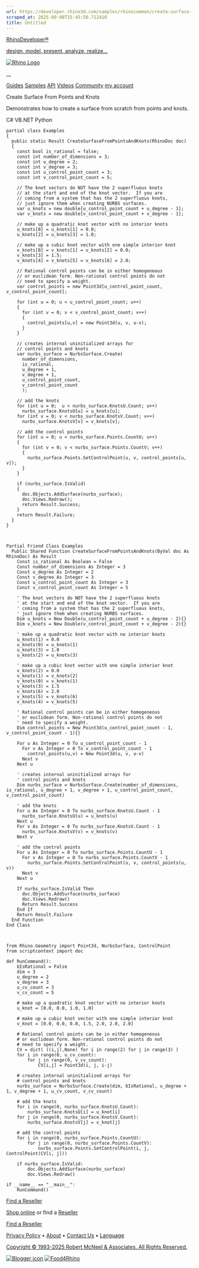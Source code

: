 ```yaml
---
url: https://developer.rhino3d.com/samples/rhinocommon/create-surface-from-points-and-knots/
scraped_at: 2025-09-08T15:45:50.712410
title: Untitled
---
```


[RhinoDeveloper®](/)

[design, model, present, analyze, realize...](/)

[![Rhino Logo](https://developer.rhino3d.com/images/rhinodevlogo.png)](/)

__

[Guides](https://developer.rhino3d.com/guides)
[Samples](https://developer.rhino3d.com/samples)
[API](https://developer.rhino3d.com/api)
[Videos](https://developer.rhino3d.com/videos)
[Community](https://discourse.mcneel.com/c/rhino-developer) [my account
](https://www.rhino3d.com/my-account/ "Manage your account, licenses, and
teams")

Create Surface From Points and Knots

Demonstrates how to create a surface from scratch from points and knots.

C# VB.NET Python

    
    
    partial class Examples
    {
      public static Result CreateSurfaceFromPointsAndKnots(RhinoDoc doc)
      {
        const bool is_rational = false;
        const int number_of_dimensions = 3;
        const int u_degree = 2;
        const int v_degree = 3;
        const int u_control_point_count = 3;
        const int v_control_point_count = 5;
       
        // The knot vectors do NOT have the 2 superfluous knots
        // at the start and end of the knot vector.  If you are
        // coming from a system that has the 2 superfluous knots,
        // just ignore them when creating NURBS surfaces.
        var u_knots = new double[u_control_point_count + u_degree - 1];
        var v_knots = new double[v_control_point_count + v_degree - 1];
       
        // make up a quadratic knot vector with no interior knots
        u_knots[0] = u_knots[1] = 0.0;
        u_knots[2] = u_knots[3] = 1.0;
       
        // make up a cubic knot vector with one simple interior knot
        v_knots[0] = v_knots[1] = v_knots[2] = 0.0;
        v_knots[3] = 1.5;
        v_knots[4] = v_knots[5] = v_knots[6] = 2.0;
       
        // Rational control points can be in either homogeneous
        // or euclidean form. Non-rational control points do not
        // need to specify a weight.  
        var control_points = new Point3d[u_control_point_count, v_control_point_count];
    
        for (int u = 0; u < u_control_point_count; u++)
        {
          for (int v = 0; v < v_control_point_count; v++)
          {
            control_points[u,v] = new Point3d(u, v, u-v);
          }
        }
       
        // creates internal uninitialized arrays for 
        // control points and knots
        var nurbs_surface = NurbsSurface.Create(
          number_of_dimensions,
          is_rational,
          u_degree + 1,
          v_degree + 1,
          u_control_point_count,
          v_control_point_count
          );
       
        // add the knots
        for (int u = 0;  u < nurbs_surface.KnotsU.Count; u++)
          nurbs_surface.KnotsU[u] = u_knots[u];
        for (int v = 0; v < nurbs_surface.KnotsV.Count; v++)
          nurbs_surface.KnotsV[v] = v_knots[v];
    
        // add the control points
        for (int u = 0; u < nurbs_surface.Points.CountU; u++)
        {
          for (int v = 0; v < nurbs_surface.Points.CountV; v++)
          {
            nurbs_surface.Points.SetControlPoint(u, v, control_points[u, v]);
          }
        }
    
        if (nurbs_surface.IsValid)
        {
          doc.Objects.AddSurface(nurbs_surface);
          doc.Views.Redraw();
          return Result.Success;
        }
        return Result.Failure;
      }
    }
    
    
    
    Partial Friend Class Examples
      Public Shared Function CreateSurfaceFromPointsAndKnots(ByVal doc As RhinoDoc) As Result
    	Const is_rational As Boolean = False
    	Const number_of_dimensions As Integer = 3
    	Const u_degree As Integer = 2
    	Const v_degree As Integer = 3
    	Const u_control_point_count As Integer = 3
    	Const v_control_point_count As Integer = 5
    
    	' The knot vectors do NOT have the 2 superfluous knots
    	' at the start and end of the knot vector.  If you are
    	' coming from a system that has the 2 superfluous knots,
    	' just ignore them when creating NURBS surfaces.
    	Dim u_knots = New Double(u_control_point_count + u_degree - 2){}
    	Dim v_knots = New Double(v_control_point_count + v_degree - 2){}
    
    	' make up a quadratic knot vector with no interior knots
    	u_knots(1) = 0.0
    	u_knots(0) = u_knots(1)
    	u_knots(3) = 1.0
    	u_knots(2) = u_knots(3)
    
    	' make up a cubic knot vector with one simple interior knot
    	v_knots(2) = 0.0
    	v_knots(1) = v_knots(2)
    	v_knots(0) = v_knots(1)
    	v_knots(3) = 1.5
    	v_knots(6) = 2.0
    	v_knots(5) = v_knots(6)
    	v_knots(4) = v_knots(5)
    
    	' Rational control points can be in either homogeneous
    	' or euclidean form. Non-rational control points do not
    	' need to specify a weight.  
    	Dim control_points = New Point3d(u_control_point_count - 1, v_control_point_count - 1){}
    
    	For u As Integer = 0 To u_control_point_count - 1
    	  For v As Integer = 0 To v_control_point_count - 1
    		control_points(u,v) = New Point3d(u, v, u-v)
    	  Next v
    	Next u
    
    	' creates internal uninitialized arrays for 
    	' control points and knots
    	Dim nurbs_surface = NurbsSurface.Create(number_of_dimensions, is_rational, u_degree + 1, v_degree + 1, u_control_point_count, v_control_point_count)
    
    	' add the knots
    	For u As Integer = 0 To nurbs_surface.KnotsU.Count - 1
    	  nurbs_surface.KnotsU(u) = u_knots(u)
    	Next u
    	For v As Integer = 0 To nurbs_surface.KnotsV.Count - 1
    	  nurbs_surface.KnotsV(v) = v_knots(v)
    	Next v
    
    	' add the control points
    	For u As Integer = 0 To nurbs_surface.Points.CountU - 1
    	  For v As Integer = 0 To nurbs_surface.Points.CountV - 1
    		nurbs_surface.Points.SetControlPoint(u, v, control_points(u, v))
    	  Next v
    	Next u
    
    	If nurbs_surface.IsValid Then
    	  doc.Objects.AddSurface(nurbs_surface)
    	  doc.Views.Redraw()
    	  Return Result.Success
    	End If
    	Return Result.Failure
      End Function
    End Class
    
    
    
    from Rhino.Geometry import Point3d, NurbsSurface, ControlPoint
    from scriptcontext import doc
    
    def RunCommand():
        bIsRational = False
        dim = 3
        u_degree = 2
        v_degree = 3
        u_cv_count = 3
        v_cv_count = 5
    
        # make up a quadratic knot vector with no interior knots
        u_knot = [0.0, 0.0, 1.0, 1.0]
    
        # make up a cubic knot vector with one simple interior knot
        v_knot = [0.0, 0.0, 0.0, 1.5, 2.0, 2.0, 2.0]
    
        # Rational control points can be in either homogeneous
        # or euclidean form. Non-rational control points do not
        # need to specify a weight.
        CV = dict( ((i,j),None) for i in range(2) for j in range(3) )
        for i in range(0, u_cv_count):
            for j in range(0, v_cv_count):
                CV[i,j] = Point3d(i, j, i-j)
    
        # creates internal uninitialized arrays for
        # control points and knots
        nurbs_surface = NurbsSurface.Create(dim, bIsRational, u_degree + 1, v_degree + 1, u_cv_count, v_cv_count)
    
        # add the knots
        for i in range(0, nurbs_surface.KnotsU.Count):
            nurbs_surface.KnotsU[i] = u_knot[i]
        for j in range(0, nurbs_surface.KnotsV.Count):
            nurbs_surface.KnotsV[j] = v_knot[j]
    
        # add the control points
        for i in range(0, nurbs_surface.Points.CountU):
            for j in range(0, nurbs_surface.Points.CountV):
                nurbs_surface.Points.SetControlPoint(i, j, ControlPoint(CV[i, j]))
    
        if nurbs_surface.IsValid:
            doc.Objects.AddSurface(nurbs_surface)
            doc.Views.Redraw()
    
    if __name__ == "__main__":
        RunCommand()
    

  

[Find a Reseller](https://www.rhino3d.com/sales)

[Shop online](https://www.rhino3d.com/store) or find a
[Reseller](https://www.rhino3d.com/sales)

[Find a Reseller](https://www.rhino3d.com/sales)

[Privacy Policy](https://www.rhino3d.com/privacy) •
[About](https://www.rhino3d.com/mcneel/about) • [Contact
Us](https://www.rhino3d.com/mcneel/contact) • [
Language](https://www.rhino3d.com/language "Change to a different region or
language")

[Copyright © 1993-2025 Robert McNeel & Associates. All Rights
Reserved.](https://www.rhino3d.com/mcneel/about)

[](https://www.facebook.com/McNeelRhinoceros/)
[](https://twitter.com/bobmcneel) [](https://www.linkedin.com/groups/75313/)
[](https://www.youtube.com/user/RhinoGuide/videos) [](https://vimeo.com/rhino)
[![Blogger
icon](https://developer.rhino3d.com/images/blogger.svg)](http://blog.rhino3d.com/)
[![Food4Rhino](https://developer.rhino3d.com/images/f4r_icon_01.svg)](https://www.food4rhino.com)

